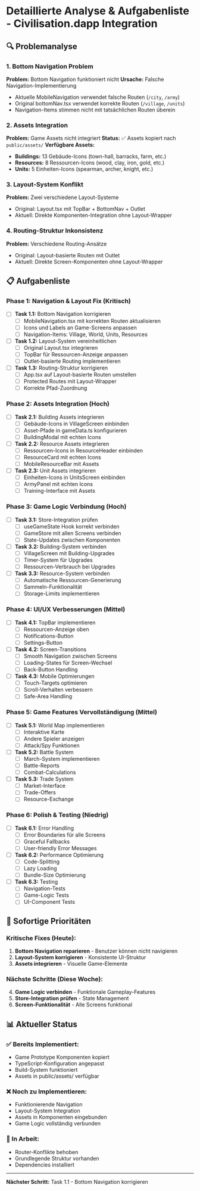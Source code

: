 # Detaillierte Analyse & Aufgabenliste - Civilisation.dapp Integration

## 🔍 Problemanalyse

### 1. Bottom Navigation Problem
**Problem:** Bottom Navigation funktioniert nicht
**Ursache:** Falsche Navigation-Implementierung
- Aktuelle MobileNavigation verwendet falsche Routen (`/city`, `/army`)
- Original bottomNav.tsx verwendet korrekte Routen (`/village`, `/units`)
- Navigation-Items stimmen nicht mit tatsächlichen Routen überein

### 2. Assets Integration
**Problem:** Game Assets nicht integriert
**Status:** ✅ Assets kopiert nach `public/assets/`
**Verfügbare Assets:**
- **Buildings:** 13 Gebäude-Icons (town-hall, barracks, farm, etc.)
- **Resources:** 8 Ressourcen-Icons (wood, clay, iron, gold, etc.)
- **Units:** 5 Einheiten-Icons (spearman, archer, knight, etc.)

### 3. Layout-System Konflikt
**Problem:** Zwei verschiedene Layout-Systeme
- Original: Layout.tsx mit TopBar + BottomNav + Outlet
- Aktuell: Direkte Komponenten-Integration ohne Layout-Wrapper

### 4. Routing-Struktur Inkonsistenz
**Problem:** Verschiedene Routing-Ansätze
- Original: Layout-basierte Routen mit Outlet
- Aktuell: Direkte Screen-Komponenten ohne Layout-Wrapper

## 📋 Aufgabenliste

### Phase 1: Navigation & Layout Fix (Kritisch)
- [ ] **Task 1.1:** Bottom Navigation korrigieren
  - [ ] MobileNavigation.tsx mit korrekten Routen aktualisieren
  - [ ] Icons und Labels an Game-Screens anpassen
  - [ ] Navigation-Items: Village, World, Units, Resources

- [ ] **Task 1.2:** Layout-System vereinheitlichen
  - [ ] Original Layout.tsx integrieren
  - [ ] TopBar für Ressourcen-Anzeige anpassen
  - [ ] Outlet-basierte Routing implementieren

- [ ] **Task 1.3:** Routing-Struktur korrigieren
  - [ ] App.tsx auf Layout-basierte Routen umstellen
  - [ ] Protected Routes mit Layout-Wrapper
  - [ ] Korrekte Pfad-Zuordnung

### Phase 2: Assets Integration (Hoch)
- [ ] **Task 2.1:** Building Assets integrieren
  - [ ] Gebäude-Icons in VillageScreen einbinden
  - [ ] Asset-Pfade in gameData.ts konfigurieren
  - [ ] BuildingModal mit echten Icons

- [ ] **Task 2.2:** Resource Assets integrieren
  - [ ] Ressourcen-Icons in ResourceHeader einbinden
  - [ ] ResourceCard mit echten Icons
  - [ ] MobileResourceBar mit Assets

- [ ] **Task 2.3:** Unit Assets integrieren
  - [ ] Einheiten-Icons in UnitsScreen einbinden
  - [ ] ArmyPanel mit echten Icons
  - [ ] Training-Interface mit Assets

### Phase 3: Game Logic Verbindung (Hoch)
- [ ] **Task 3.1:** Store-Integration prüfen
  - [ ] useGameState Hook korrekt verbinden
  - [ ] GameStore mit allen Screens verbinden
  - [ ] State-Updates zwischen Komponenten

- [ ] **Task 3.2:** Building-System verbinden
  - [ ] VillageScreen mit Building-Upgrades
  - [ ] Timer-System für Upgrades
  - [ ] Ressourcen-Verbrauch bei Upgrades

- [ ] **Task 3.3:** Resource-System verbinden
  - [ ] Automatische Ressourcen-Generierung
  - [ ] Sammeln-Funktionalität
  - [ ] Storage-Limits implementieren

### Phase 4: UI/UX Verbesserungen (Mittel)
- [ ] **Task 4.1:** TopBar implementieren
  - [ ] Ressourcen-Anzeige oben
  - [ ] Notifications-Button
  - [ ] Settings-Button

- [ ] **Task 4.2:** Screen-Transitions
  - [ ] Smooth Navigation zwischen Screens
  - [ ] Loading-States für Screen-Wechsel
  - [ ] Back-Button Handling

- [ ] **Task 4.3:** Mobile Optimierungen
  - [ ] Touch-Targets optimieren
  - [ ] Scroll-Verhalten verbessern
  - [ ] Safe-Area Handling

### Phase 5: Game Features Vervollständigung (Mittel)
- [ ] **Task 5.1:** World Map implementieren
  - [ ] Interaktive Karte
  - [ ] Andere Spieler anzeigen
  - [ ] Attack/Spy Funktionen

- [ ] **Task 5.2:** Battle System
  - [ ] March-System implementieren
  - [ ] Battle-Reports
  - [ ] Combat-Calculations

- [ ] **Task 5.3:** Trade System
  - [ ] Market-Interface
  - [ ] Trade-Offers
  - [ ] Resource-Exchange

### Phase 6: Polish & Testing (Niedrig)
- [ ] **Task 6.1:** Error Handling
  - [ ] Error Boundaries für alle Screens
  - [ ] Graceful Fallbacks
  - [ ] User-friendly Error Messages

- [ ] **Task 6.2:** Performance Optimierung
  - [ ] Code-Splitting
  - [ ] Lazy Loading
  - [ ] Bundle-Size Optimierung

- [ ] **Task 6.3:** Testing
  - [ ] Navigation-Tests
  - [ ] Game-Logic Tests
  - [ ] UI-Component Tests

## 🎯 Sofortige Prioritäten

### Kritische Fixes (Heute):
1. **Bottom Navigation reparieren** - Benutzer können nicht navigieren
2. **Layout-System korrigieren** - Konsistente UI-Struktur
3. **Assets integrieren** - Visuelle Game-Elemente

### Nächste Schritte (Diese Woche):
4. **Game Logic verbinden** - Funktionale Gameplay-Features
5. **Store-Integration prüfen** - State Management
6. **Screen-Funktionalität** - Alle Screens funktional

## 📊 Aktueller Status

### ✅ Bereits Implementiert:
- Game Prototype Komponenten kopiert
- TypeScript-Konfiguration angepasst
- Build-System funktioniert
- Assets in public/assets/ verfügbar

### ❌ Noch zu Implementieren:
- Funktionierende Navigation
- Layout-System Integration
- Assets in Komponenten eingebunden
- Game Logic vollständig verbunden

### 🔄 In Arbeit:
- Router-Konflikte behoben
- Grundlegende Struktur vorhanden
- Dependencies installiert

---

**Nächster Schritt:** Task 1.1 - Bottom Navigation korrigieren
